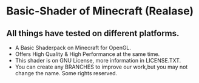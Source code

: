 # Basic-Shader of Minecraft (Realase)
## All things have tested on different platforms.
- A Basic Shaderpack on Minecraft for OpenGL.</br>
- Offers High Quality & High Performance at the same time.</br>
- This shader is on GNU License, more information in LICENSE.TXT.</br>
- You can create any BRANCHES to improve our work,but you may not change the name. Some rights reserved.
